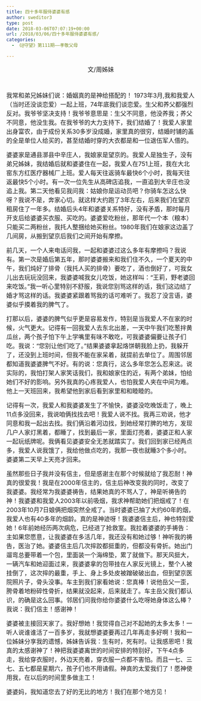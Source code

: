 ```yaml
---
title: 四十多年服侍婆婆有感
author: sweditor3
type: post
date: 2018-03-06T07:07:19+00:00
url: /2018/03/06/四十多年服侍婆婆有感/
categories:
  - 《@守望》第111期——孝敬父母

---
```

<p style="text-align: center;">
  <span style="font-size: 12pt;">文/周姊妹</span>
</p>

&nbsp;

<span style="font-size: 12pt;">我常和弟兄姊妹们说：婚姻真的是神给搭配的！ 1973年3月,我和我爱人（当时还没谈恋爱）一起上班，74年底我们谈恋爱。生父和养父都强烈反对。我爷爷坚决支持！我爷爷意思是：生父不同意，他没养我；养父不同意，他没生我。在我爷爷的大力支持下，我们结婚了！我爱人家里出身富农，由于成份关系30多岁没成婚，家里真的很穷，结婚时铺的盖的全是单位人给买的，甚至结婚时穿的大衣都是和一位退伍军人借的。</span>

<span style="font-size: 12pt;">婆婆家是通县漷县中辛庄人，我娘家是望京的。我爱人是独生子，没有弟兄姊妹，我结婚后就和婆婆住在一起，我爱人在751上班，我在大北窑东方红医疗器械厂上班。爱人每天往返骑车最快6个小时，我每天往返最快5个小时。有一次一位先生从高碑店追我，一直追到大辛庄也没追上我。第二天他看见我问我：姑娘你是运动员吧？你骑车怎这么快呀？我说不是，奔家心切。就这样大约跑了3年左右，后来我们在望京租房住了一年多。结婚后头4年和婆婆关系特好，没有矛盾，那时每月开支后给婆婆买衣服、买吃的。婆婆爱吃粉丝，那年代一个本（粮本）只能买二两粉丝，我托人整捆给她买粉丝。1980年我们在娘家这边盖了几间房，从搬到望京后我们之间开始有摩擦。</span>

<span style="font-size: 12pt;">前几天，一个人来电话问我，一起和婆婆过这么多年有摩擦吗？我说有。第一次是婚后第五年，那时婆婆搬来和我们住不久，一个夏天的中午，我们炖好了排骨（我托人买的排骨）要吃了，酒也倒好了，可我女儿出去玩玩没回来，我婆婆喊我女儿吃饭，她这样叫：“王莉，野老婆回来吃饭。”我一听心里特别不舒服，我说您别骂这样的话，我们这边结了婚才骂这样的话。我婆婆紧跟着骂我的话可难听了。我忍了没言语，婆婆似乎摸着我的脾气了。</span>

<span style="font-size: 12pt;">打那以后，婆婆的脾气似乎更是容易发作，特别是当我爱人不在家的时候，火气更大。记得有一回我爱人去东北出差，一天中午我们吃葱拌黄瓜丝，两个孩子怕下午上学嘴里有味不敢吃，可我婆婆偏要让孩子们吃。我说：“您别让他们吃了。”结果婆婆拿起烙饼朝我脸上扔，我躲开了，还没到上班时间，但我不能在家呆着，就提前去单位了。周围邻居都知道我婆婆脾气不好。有的说：您真行，这么多年您怎么忍来这。说实际的，我怕打架人家笑话我们，我和娘家住的近，有两个弟妹，怕给她们不好的影响。另外我真的心疼我爱人，也怕我爱人夹在中间为难。他上一天班回来，我希望他到家后看到家里和和睦睦的。</span>

<span style="font-size: 12pt;">记得有一次，我爱人和我婆婆发生了不愉快，婆婆没吃晚饭走了，晚上11点多没回来，我说咱俩找找去吧！我爱人说不找。我再三劝说，他才同意和我一起出去找。我们俩沿着河边找，到她经常打脾的地方，发现几户人家灯黑着，都睡了，找到最后一家，里面灯亮着，婆婆正和人家一起玩纸牌呢。我俩看见婆婆安全无恙就踏实了。我们回到家已经两点多，我爱人说我饿了，我给他做点吃的，我那一夜也就睡3个多小时。婆婆第二天早上天亮才回来。</span>

<span style="font-size: 12pt;">虽然那些日子我并没有信主，但是感谢主在那个时候就给了我忍耐！神真的很爱我！我是在2000年信主的，信主后神改变我的同时，改变了我婆婆。我经常为我婆婆祷告，结果她真的不骂人了，神是听祷告的神！我婆婆和我爱人2003年以前吸烟，我求神帮助她们把烟戒了！在2003年10月7日娘俩把烟突然全戒了。当时婆婆已抽了大约60年的烟，我爱人也有40多年的烟龄。真的是神迹呀！我婆婆信主后，神也特别爱她！6年前她经历两次病危，已经进了抢救室。我拉着婆婆的手祷告：主如果您愿意，让我婆婆在多活几年，我还没有和她过够！神听我的祷告，医治了她。婆婆信主后几次摔跤都挺重的，但都没有骨折。她出门遛弯总要带着一个包，里面装一个海绵垫，累了就做下。那天风挺大，一辆汽车和她迎面过来，我婆婆拿的包带挂在人家反光镜上，整个人被挂倒了，这次摔的最重，手上、身上多处皮被蹭破破出血，但到望京医院照片子，骨头没事。车主到我们家看她说：您真棒！说他岳父一歪，胯骨着地粉碎性骨折，结果就没起来，后来就走了。车主岳父我们都认识，的确是这么回事。邻居们问我你给你婆婆什么吃呀她身体这么棒？我说：我们信主！感谢神！</span>

<span style="font-size: 12pt;">婆婆被主接回天家了。我好想她！我觉得自己对不起她的太多太多！一听人说谁谁活了一百多岁，我就想婆婆要再过几年再走多好啊！我和一位姊妹分享我的遗憾，姊妹告诉我：生有时，死有时。让我感恩吧！我真的太感谢神了！神把我婆婆离世的时间安排的特别好，下午4点多走，我给穿衣服时，外边天亮着，穿衣服一点都不害怕。而且一七、三七、五七都是星期六，孩子们也不用请假。神真的太爱我们了！愿神使用我，在以后的时间里多做主工！</span>

<span style="font-size: 12pt;">婆婆妈，我知道您去了好的无比的地方！我们在那个地方见！</span>

&nbsp;